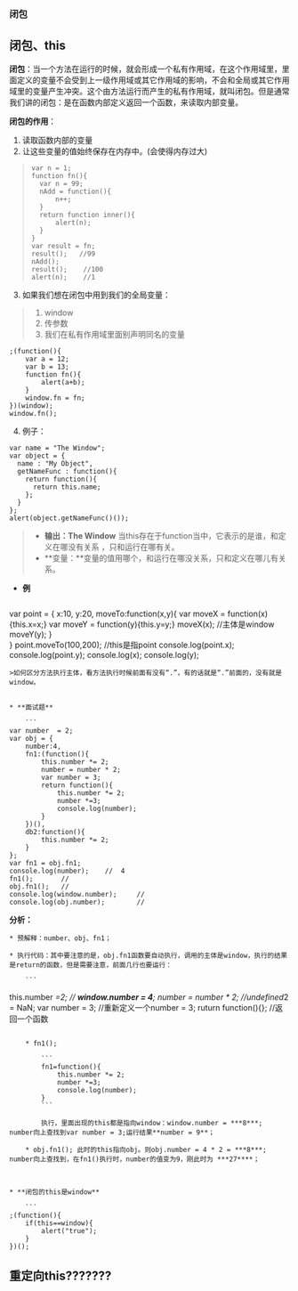 ### 闭包

## 闭包、this
**闭包**：当一个方法在运行的时候，就会形成一个私有作用域，在这个作用域里，里面定义的变量不会受到上一级作用域或其它作用域的影响，不会和全局或其它作用域里的变量产生冲突。这个由方法运行而产生的私有作用域，就叫闭包。但是通常我们讲的闭包：是在函数内部定义返回一个函数，来读取内部变量。

**闭包的作用**：

1. 读取函数内部的变量
2. 让这些变量的值始终保存在内存中。(会使得内存过大)
> ```
> var n = 1;
> function fn(){
> 	var n = 99;
> 	nAdd = function(){
> 		n++;
> 	}
> 	return function inner(){
> 		alert(n);
> 	}
> }
> var result = fn;
> result();   //99
> nAdd();
> result();    //100
> alert(n);    //1
> ```

3. 如果我们想在闭包中用到我们的全局变量：
>1. window
>2. 传参数
>3. 我们在私有作用域里面别声明同名的变量
> 
```
;(function(){
	var a = 12;
	var b = 13;
	function fn(){
		alert(a+b);
	}
	window.fn = fn;
})(window);
window.fn();
```
4. 例子：
> 
```
var name = "The Window";
var object = {
  name : "My Object",
  getNameFunc : function(){
    return function(){
      return this.name;
    };
  }
};
alert(object.getNameFunc()());
```
> * **输出：The Window** 当this存在于function当中，它表示的是谁，和定义在哪没有关系 ，只和运行在哪有关。
> * **变量：**变量的值用哪个，和运行在哪没关系，只和定义在哪儿有关系。

* **例**
 
	```
var point = {
	x:10,
	y:20,
	moveTo:function(x,y){
		var moveX = function(x){this.x=x;}
		var moveY = function(y){this.y=y;}
		moveX(x);   //主体是window
		moveY(y);
	}	
}
point.moveTo(100,200);  //this是指point
console.log(point.x);
console.log(point.y);
console.log(x);
console.log(y);
```
>如何区分方法执行主体，看方法执行时候前面有没有“.”，有的话就是“.”前面的，没有就是window。


* **面试题**

	```
var number  = 2;
var obj = {
	number:4,
	fn1:(function(){
		this.number *= 2;
		number = number * 2;
		var number = 3;
		return function(){
			this.number *= 2;
			number *=3;
			console.log(number);
		}
	})(),
	db2:function(){
		this.number *= 2;
	}
};
var fn1 = obj.fn1;      
console.log(number);    //  4
fn1();       //
obj.fn1();   //
console.log(window.number);     //
console.log(obj.number);        //
```
**分析：**

	* 预解释：number、obj、fn1；
	
	* 执行代码：其中要注意的是，obj.fn1函数要自动执行，调用的主体是window，执行的结果是return的函数，但是需要注意，前面几行也要运行：

		```
this.number *=2;       //   **window.number = 4**;
number = number * 2;   //undefined*2 = NaN;
var number = 3;        //重新定义一个number = 3;
ruturn function(){};   //返回一个函数
```

	* fn1();

		```
		fn1=function(){
			this.number *= 2;
			number *=3;
			console.log(number);
		}
		```

		执行，里面出现的this都是指向window：window.number = ***8***;
number向上查找到var number = 3;运行结果**number = 9**；

	* obj.fn1(); 此时的this指向obj。则obj.number = 4 * 2 = ***8***;
number向上查找到，在fn1()执行时，number的值变为9，刚此时为 ***27****；



* **闭包的this是window**

	```
;(function(){
	if(this==window){
		alert("true");
	}
})();
```



## 重定向this???????